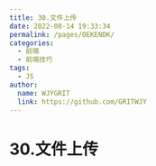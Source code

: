 ```yaml
---
title: 30.文件上传  
date: 2022-08-14 19:33:34  
permalink: /pages/OEKENDK/  
categories:
  - 前端
  - 前端技巧
tags:
  - JS
author:  
  name: WJYGRIT   
  link: https://github.com/GRITWJY
---
```


# 30.文件上传

